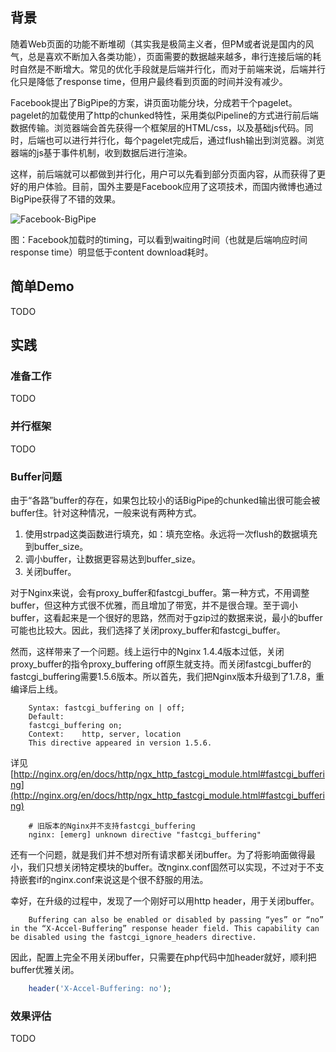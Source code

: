 ## 背景

随着Web页面的功能不断堆砌（其实我是极简主义者，但PM或者说是国内的风气，总是喜欢不断加入各类功能），页面需要的数据越来越多，串行连接后端的耗时自然是不断增大。常见的优化手段就是后端并行化，而对于前端来说，后端并行化只是降低了response time，但用户最终看到页面的时间并没有减少。

Facebook提出了BigPipe的方案，讲页面功能分块，分成若干个pagelet。pagelet的加载使用了http的chunked特性，采用类似Pipeline的方式进行前后端数据传输。浏览器端会首先获得一个框架层的HTML/css，以及基础js代码。同时，后端也可以进行并行化，每个pagelet完成后，通过flush输出到浏览器。浏览器端的js基于事件机制，收到数据后进行渲染。

这样，前后端就可以都做到并行化，用户可以先看到部分页面内容，从而获得了更好的用户体验。目前，国外主要是Facebook应用了这项技术，而国内微博也通过BigPipe获得了不错的效果。

![Facebook-BigPipe](http://crispgm.com/image/fb-bigpipe.jpg)

图：Facebook加载时的timing，可以看到waiting时间（也就是后端响应时间response time）明显低于content download耗时。

## 简单Demo

TODO

## 实践

### 准备工作

TODO

### 并行框架

TODO

### Buffer问题

由于“各路”buffer的存在，如果包比较小的话BigPipe的chunked输出很可能会被buffer住。针对这种情况，一般来说有两种方式。

1. 使用strpad这类函数进行填充，如：填充空格。永远将一次flush的数据填充到buffer_size。
2. 调小buffer，让数据更容易达到buffer_size。
3. 关闭buffer。

对于Nginx来说，会有proxy_buffer和fastcgi_buffer。第一种方式，不用调整buffer，但这种方式很不优雅，而且增加了带宽，并不是很合理。至于调小buffer，这看起来是一个很好的思路，然而对于gzip过的数据来说，最小的buffer可能也比较大。因此，我们选择了关闭proxy_buffer和fastcgi_buffer。

然而，这样带来了一个问题。线上运行中的Nginx 1.4.4版本过低，关闭proxy_buffer的指令proxy_buffering off原生就支持。而关闭fastcgi_buffer的fastcgi_buffering需要1.5.6版本。所以首先，我们把Nginx版本升级到了1.7.8，重编译后上线。

```
    Syntax: fastcgi_buffering on | off;
    Default:    
    fastcgi_buffering on;
    Context:    http, server, location
    This directive appeared in version 1.5.6.
```

详见[http://nginx.org/en/docs/http/ngx_http_fastcgi_module.html#fastcgi_buffering](http://nginx.org/en/docs/http/ngx_http_fastcgi_module.html#fastcgi_buffering)

```
    # 旧版本的Nginx并不支持fastcgi_buffering
    nginx: [emerg] unknown directive "fastcgi_buffering"
```

还有一个问题，就是我们并不想对所有请求都关闭buffer。为了将影响面做得最小，我们只想关闭特定模块的buffer。改nginx.conf固然可以实现，不过对于不支持嵌套if的nginx.conf来说这是个很不舒服的用法。

幸好，在升级的过程中，发现了一个刚好可以用http header，用于关闭buffer。

```
    Buffering can also be enabled or disabled by passing “yes” or “no” in the “X-Accel-Buffering” response header field. This capability can be disabled using the fastcgi_ignore_headers directive.
```

因此，配置上完全不用关闭buffer，只需要在php代码中加header就好，顺利把buffer优雅关闭。

```php
    header('X-Accel-Buffering: no');
```

### 效果评估

TODO